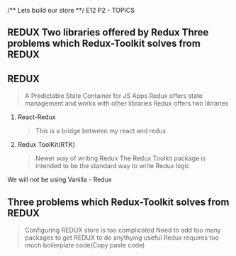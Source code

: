 /** Lets build our store **/
E12 P2 - TOPICS

REDUX
Two libraries offered by Redux
Three problems which Redux-Toolkit solves from REDUX
--

## REDUX

> A Predictable State Container for JS Apps
> Redux offers state management and works with other libraries
> Redux offers two libraries

1. React-Redux
   > This is a bridge between my react and redux
2. Redux ToolKit(RTK)
   > Newer way of writing Redux
   > The Redux Toolkit package is intended to be the standard way to write Redux logic

We will not be using Vanilla - Redux

## Three problems which Redux-Toolkit solves from REDUX

> Configuring REDUX store is too complicated
> Need to add too many packages to get REDUX to do anythying useful
> Redux requires too much boilerplate code(Copy paste code)
